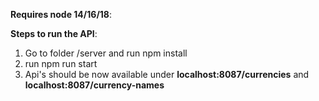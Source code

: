 **Requires node 14/16/18**: <br>

**Steps to run the API**: <br>
1. Go to folder /server and run npm install <br>
2. run npm run start
3. Api's should be now available under ****localhost:8087/currencies**** and **localhost:8087/currency-names**
